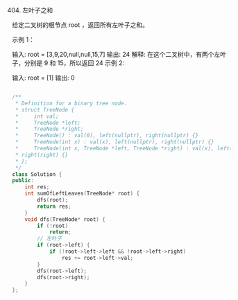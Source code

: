 404. 左叶子之和

给定二叉树的根节点 root ，返回所有左叶子之和。

 

示例 1：



输入: root = [3,9,20,null,null,15,7] 
输出: 24 
解释: 在这个二叉树中，有两个左叶子，分别是 9 和 15，所以返回 24
示例 2:

输入: root = [1]
输出: 0


```cpp

/**
 * Definition for a binary tree node.
 * struct TreeNode {
 *     int val;
 *     TreeNode *left;
 *     TreeNode *right;
 *     TreeNode() : val(0), left(nullptr), right(nullptr) {}
 *     TreeNode(int x) : val(x), left(nullptr), right(nullptr) {}
 *     TreeNode(int x, TreeNode *left, TreeNode *right) : val(x), left(left),
 * right(right) {}
 * };
 */
class Solution {
public:
    int res;
    int sumOfLeftLeaves(TreeNode* root) {
        dfs(root);
        return res;
    }
    void dfs(TreeNode* root) {
        if (!root)
            return;
        // 左叶子
        if (root->left) {
            if (!root->left->left && !root->left->right)
                res += root->left->val;
        }
        dfs(root->left);
        dfs(root->right);
    }
};

```